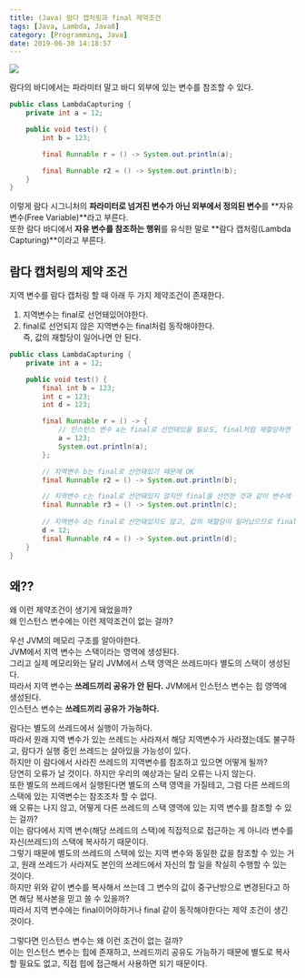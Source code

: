```yaml
---
title: (Java) 람다 캡처링과 final 제약조건
tags: [Java, Lambda, Java8]
category: [Programming, Java]
date: 2019-06-30 14:18:57
---
```

![](thumb.png)

람다의 바디에서는 파라미터 말고 바디 외부에 있는 변수를 참조할 수 있다.

```java
public class LambdaCapturing {
    private int a = 12;

    public void test() {
        int b = 123;

        final Runnable r = () -> System.out.println(a);

        final Runnable r2 = () -> System.out.println(b);
    }
}
```

이렇게 람다 시그니처의 **파라미터로 넘겨진 변수가 아닌 외부에서 정의된 변수**를 **자유 변수(Free Variable)**라고 부른다.  
또한 람다 바디에서 **자유 변수를 참조하는 행위**를 유식한 말로 **람다 캡처링(Lambda Capturing)**이라고 부른다.

## 람다 캡처링의 제약 조건
지역 변수를 람다 캡처링 할 때 아래 두 가지 제약조건이 존재한다.
1. 지역변수는 final로 선언돼있어야한다.
2. final로 선언되지 않은 지역변수는 final처럼 동작해야한다.  
즉, 값의 재할당이 일어나면 안 된다.  
```java
public class LambdaCapturing {
    private int a = 12;

    public void test() {
        final int b = 123;
        int c = 123;
        int d = 123;

        final Runnable r = () -> {
            // 인스턴스 변수 a는 final로 선언돼있을 필요도, final처럼 재할당하면 안된다는 제약조건도 적용되지 않는다.
            a = 123;
            System.out.println(a);
        };

        // 지역변수 b는 final로 선언돼있기 때문에 OK
        final Runnable r2 = () -> System.out.println(b);

        // 지역변수 c는 final로 선언돼있지 않지만 final을 선언한 것과 같이 변수에 값을 재할당하지 않았으므로 OK
        final Runnable r3 = () -> System.out.println(c);
        
        // 지역변수 d는 final로 선언돼있지도 않고, 값의 재할당이 일어났으므로 final처럼 동작하지 않기 때문에 X
        d = 12;
        final Runnable r4 = () -> System.out.println(d);
    }
}
```

## 왜??
왜 이런 제약조건이 생기게 돼었을까?  
왜 인스턴스 변수에는 이런 제약조건이 없는 걸까?  

우선 JVM의 메모리 구조를 알아야한다.  
JVM에서 지역 변수는 스택이라는 영역에 생성된다.  
그리고 실제 메모리와는 달리 JVM에서 스택 영역은 쓰레드마다 별도의 스택이 생성된다.  
따라서 지역 변수는 **쓰레드끼리 공유가 안 된다.**
JVM에서 인스턴스 변수는 힙 영역에 생성된다.  
인스턴스 변수는 **쓰레드끼리 공유가 가능하다.**

람다는 별도의 쓰레드에서 실행이 가능하다.  
따라서 원래 지역 변수가 있는 쓰레드는 사라져서 해당 지역변수가 사라졌는데도 불구하고,
람다가 실행 중인 쓰레드는 살아있을 가능성이 있다.  
하지만 이 람다에서 사라진 쓰레드의 지역변수를 참조하고 있으면 어떻게 될까?  
당연히 오류가 날 것이다. 하지만 우리의 예상과는 달리 오류는 나지 않는다.  
또한 별도의 쓰레드에서 실행된다면 별도의 스택 영역을 가질테고, 그럼 다른 쓰레드의 스택에 있는 지역변수는 참조조차 할 수 없다.  
왜 오류는 나지 않고, 어떻게 다른 쓰레드의 스택 영역에 있는 지역 변수를 참조할 수 있는 걸까?  
이는 람다에서 지역 변수(해당 쓰레드의 스택)에 직접적으로 접근하는 게 아니라 변수를 자신(쓰레드)의 스택에 복사하기 때문이다.  
그렇기 때문에 별도의 쓰레드의 스택에 있는 지역 변수와 동일한 값을 참조할 수 있는 거고, 원래 쓰레드가 사라져도 본인의 쓰레드에서 자신의 할 일을 착실히 수행할 수 있는 것이다.  
하지만 위와 같이 변수를 복사해서 쓰는데 그 변수의 값이 중구난방으로 변경된다고 하면 해당 복사본을 믿고 쓸 수 있을까?  
따라서 지역 변수에는 final이어야하거나 final 같이 동작해야한다는 제약 조건이 생긴 것이다.

그렇다면 인스턴스 변수는 왜 이런 조건이 없는 걸까?  
이는 인스턴스 변수는 힙에 존재하고, 쓰레드끼리 공유도 가능하기 때문에 별도로 복사할 필요도 없고, 직접 힙에 접근해서 사용하면 되기 때문이다.
